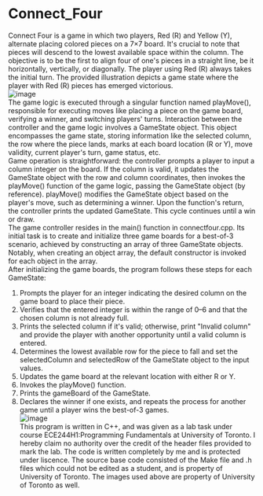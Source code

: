 # Connect_Four
Connect Four is a game in which two players, Red (R) and Yellow (Y), alternate placing colored pieces on a 7×7 board. It's crucial to note that pieces will descend to the lowest available space within the column. The objective is to be the first to align four of one's pieces in a straight line, be it horizontally, vertically, or diagonally. The player using Red (R) always takes the initial turn. The provided illustration depicts a game state where the player with Red (R) pieces has emerged victorious.    
![image](https://github.com/vedanshmehta/Connect_Four/assets/155503900/55c304b2-5950-4645-8d45-06b5ffe3a8de)  
The game logic is executed through a singular function named playMove(), responsible for executing moves like placing a piece on the game board, verifying a winner, and switching players' turns. Interaction between the controller and the game logic involves a GameState object. This object encompasses the game state, storing information like the selected column, the row where the piece lands, marks at each board location (R or Y), move validity, current player's turn, game status, etc.  
Game operation is straightforward: the controller prompts a player to input a column integer on the board. If the column is valid, it updates the GameState object with the row and column coordinates, then invokes the playMove() function of the game logic, passing the GameState object (by reference). playMove() modifies the GameState object based on the player's move, such as determining a winner. Upon the function's return, the controller prints the updated GameState. This cycle continues until a win or draw.  
The game controller resides in the main() function in connectfour.cpp. Its initial task is to create and initialize three game boards for a best-of-3 scenario, achieved by constructing an array of three GameState objects. Notably, when creating an object array, the default constructor is invoked for each object in the array.    
After initializing the game boards, the program follows these steps for each GameState:  
1. Prompts the player for an integer indicating the desired column on the game board to place their piece.  
2. Verifies that the entered integer is within the range of 0–6 and that the chosen column is not already full.  
3. Prints the selected column if it's valid; otherwise, print "Invalid column" and provide the player with another opportunity until a valid column is entered.  
4. Determines the lowest available row for the piece to fall and set the selectedColumn and selectedRow of the GameState object to the input values.  
5. Updates the game board at the relevant location with either R or Y.  
6. Invokes the playMove() function.  
7. Prints the gameBoard of the GameState.  
8. Declares the winner if one exists, and repeats the process for another game until a player wins the best-of-3 games.      
![image](https://github.com/vedanshmehta/Connect_Four/assets/155503900/9e1c3d8b-dc3c-4702-a752-a0f3e2de5a8c)  
This program is written in C++, and was given as a lab task under course ECE244H1:Programming Fundamentals at University of Toronto. I hereby claim no authority over the credit of the header files provided to mark the lab. The code is written completely by me and is protected under liscence. The source base code consisted of the Make file and .h files which could not be edited as a student, and is property of University of Toronto. The images used above are property of University of Toronto as well.

